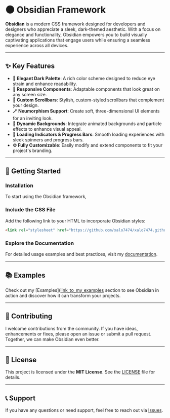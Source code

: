 # 🌑 Obsidian Framework

**Obsidian** is a modern CSS framework designed for developers and designers who appreciate a sleek, dark-themed aesthetic.
With a focus on elegance and functionality,
Obsidian empowers you to build visually captivating applications that engage users while ensuring a seamless experience across all devices.

---

## ✨ Key Features

- **🌌 Elegant Dark Palette**: A rich color scheme designed to reduce eye strain and enhance readability.
- **📐 Responsive Components**: Adaptable components that look great on any screen size.
- **🎨 Custom Scrollbars**: Stylish, custom-styled scrollbars that complement your design.
- **🪄 Neumorphism Support**: Create soft, three-dimensional UI elements for an inviting look.
- **🌠 Dynamic Backgrounds**: Integrate animated backgrounds and particle effects to enhance visual appeal.
- **🔄 Loading Indicators & Progress Bars**: Smooth loading experiences with sleek spinners and progress bars.
- **⚙️ Fully Customizable**: Easily modify and extend components to fit your project's branding.

---

## 🚀 Getting Started

### **Installation**

To start using the Obsidian framework,

### **Include the CSS File**

Add the following link to your HTML to incorporate Obsidian styles:

```html
<link rel="stylesheet" href="https://github.com/xalo7474/xalo7474.github.io/blob/main/obsidian.css">
```

### **Explore the Documentation**

For detailed usage examples and best practices, visit my [documentation](https://xalo7474.github.io/docs).

---

## 📚 Examples

Check out my [Examples]([link_to_my_examples](https://xalo7474.github.io/index.html) section to see Obsidian in action and discover how it can transform your projects.

---

## 🤝 Contributing

I welcome contributions from the community.
If you have ideas, enhancements or fixes,
please open an issue or submit a pull request.
Together, we can make Obsidian even better.

---

## 📜 License

This project is licensed under the **MIT License**. See the [LICENSE](LICENSE.md) file for details.

---

## 📞 Support

If you have any questions or need support, feel free to reach out via [Issues](issues).

